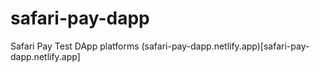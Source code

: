 # safari-pay-dapp

Safari Pay Test DApp platforms
(safari-pay-dapp.netlify.app)[safari-pay-dapp.netlify.app]
